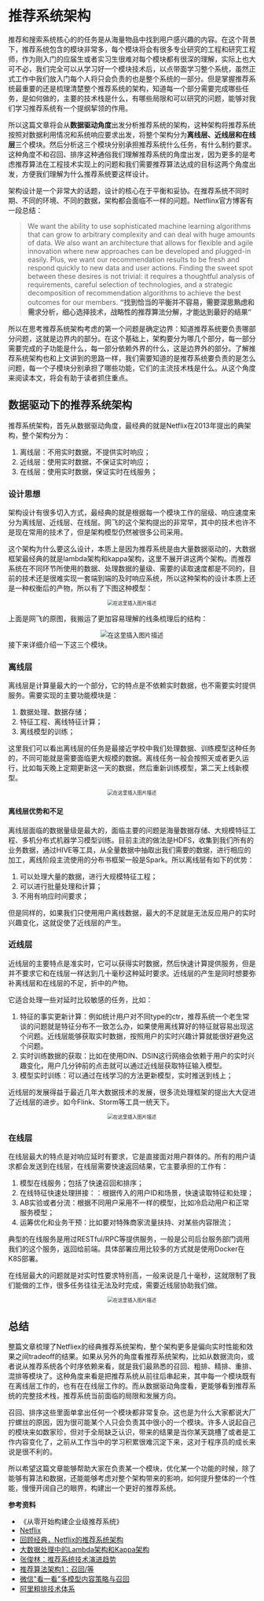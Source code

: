 # 推荐系统架构
推荐和搜索系统核心的的任务是从海量物品中找到用户感兴趣的内容。在这个背景下，推荐系统包含的模块非常多，每个模块将会有很多专业研究的工程和研究工程师，作为刚入门的应届生或者实习生很难对每个模块都有很深的理解，实际上也大可不必，我们完全可以从学习好一个模块技术后，以点带面学习整个系统，虽然正式工作中我们放入门每个人将只会负责的也是整个系统的一部分。但是掌握推荐系统最重要的还是梳理清楚整个推荐系统的架构，知道每一个部分需要完成哪些任务，是如何做的，主要的技术栈是什么，有哪些局限和可以研究的问题，能够对我们学习推荐系统有一个提纲挈领的作用。

所以这篇文章将会从**数据驱动角度**出发分析推荐系统的架构，这种架构将推荐系统按照对数据利用情况和系统响应要求出发，将整个架构分为**离线层、近线层和在线层**三个模块。然后分析这三个模块分别承担推荐系统什么任务，有什么制约要求。这种角度不和召回、排序这种通俗我们理解推荐系统的角度出发，因为更多的是考虑推荐算法在工程技术实现上的问题和我们需要推荐算法达成的目标这两个角度出发，方便我们理解为什么推荐系统要这样设计。

架构设计是一个非常大的话题，设计的核心在于平衡和妥协。在推荐系统不同时期、不同的环境、不同的数据，架构都会面临不一样的问题。Netflinx官方博客有一段总结：

> We want the ability to use sophisticated machine learning algorithms that can grow to arbitrary complexity and can deal with huge amounts of data. We also want an architecture that allows for flexible and agile innovation where new approaches can be developed and plugged-in easily. Plus, we want our recommendation results to be fresh and respond quickly to new data and user actions. Finding the sweet spot between these desires is not trivial: it requires a thoughtful analysis of requirements, careful selection of technologies, and a strategic decomposition of recommendation algorithms to achieve the best outcomes for our members.
> **“找到恰当的平衡并不容易，需要深思熟虑和需求分析，细心选择技术，战略性的推荐算法分解，才能达到最好的结果”**


所以在思考推荐系统架构考虑的第一个问题是确定边界：知道推荐系统要负责哪部分问题，这就是边界内的部分。在这个基础上，架构要分为哪几个部分，每一部分需要完成的子功能是什么，每一部分依赖外界的什么，这是边界外的部分。了解推荐系统架构也和上文讲到的思路一样，我们需要知道的是推荐系统要负责的是怎么问题，每一个子模块分别承担了哪些功能，它们的主流技术栈是什么。从这个角度来阅读本文，将会有助于读者抓住重点。

## 数据驱动下的推荐系统架构

推荐系统架构，首先从数据驱动角度，最经典的就是Netflix在2013年提出的典架构，整个架构分为：
1. 离线层：不用实时数据，不提供实时响应；
2. 近线层：使用实时数据，不保证实时响应；
3. 在线层：使用实时数据，保证实时在线服务；

### 设计思想
架构设计有很多切入方式，最经典的就是根据每一个模块工作的层级、响应速度来分为离线层、近线层、在线层。网飞的这个架构提出的非常早，其中的技术也许不是现在常用的技术了，但是架构模型仍然被很多公司采用。

这个架构为什么要这么设计，本质上是因为推荐系统是由大量数据驱动的，大数据框架最经典的就是lambda架构和kappa架构，这里不展开讲这两个架构。而推荐系统在不同环节所使用的数据、处理数据的量级、需要的读取速度都是不同的，目前的技术还是很难实现一套端到端的及时响应系统，所以这种架构的设计本质上还是一种权衡后的产物，所以有了下图这种模型：
<div align=center>
<img src="http://ryluo.oss-cn-chengdu.aliyuncs.com/图片image-20220409205047285.png" alt="在这里插入图片描述" style="zoom:70%;" /> 
</div>

上面是网飞的原图，我搬运了更加容易理解的线条梳理后的结构：
<div align=center>
<img src="http://ryluo.oss-cn-chengdu.aliyuncs.com/图片image-20220409204658032.png" alt="在这里插入图片描述" style="zoom:90%;" /> 
</div>
接下来详细介绍一下这三个模块。

### 离线层
离线层是计算量最大的一个部分，它的特点是不依赖实时数据，也不需要实时提供服务。需要实现的主要功能模块是：

1. 数据处理、数据存储；
2. 特征工程、离线特征计算；
3. 离线模型的训练；

这里我们可以看出离线层的任务是最接近学校中我们处理数据、训练模型这种任务的，不同可能就是需要面临更大规模的数据。离线任务一般会按照天或者更久运行，比如每天晚上定期更新这一天的数据，然后重新训练模型，第二天上线新模型。
<div align=center>
<img src="http://ryluo.oss-cn-chengdu.aliyuncs.com/图片image-20220409205904314.png" alt="在这里插入图片描述" style="zoom:70%;" /> 
</div>

#### 离线层优势和不足
离线层面临的数据量级是最大的，面临主要的问题是海量数据存储、大规模特征工程、多机分布式机器学习模型训练。目前主流的做法是HDFS，收集到我们所有的业务数据，通过HIVE等工具，从全量数据中抽取出我们需要的数据，进行相应的加工，离线阶段主流使用的分布书框架一般是Spark。所以离线层有如下的优势：
1. 可以处理大量的数据，进行大规模特征工程；
2. 可以进行批量处理和计算；
3. 不用有响应时间要求；

但是同样的，如果我们只使用用户离线数据，最大的不足就是无法反应用户的实时兴趣变化，这就促使了近线层的产生。

### 近线层
近线层的主要特点是准实时，它可以获得实时数据，然后快速计算提供服务，但是并不要求它和在线层一样达到几十毫秒这种延时要求。近线层的产生是同时想要弥补离线层和在线层的不足，折中的产物。

它适合处理一些对延时比较敏感的任务，比如：
1. 特征的事实更新计算：例如统计用户对不同type的ctr，推荐系统一个老生常谈的问题就是特征分布不一致怎么办，如果使用离线算好的特征就容易出现这个问题。近线层能够获取实时数据，按照用户的实时兴趣计算就能很好避免这个问题。
2. 实时训练数据的获取：比如在使用DIN、DSIN这行网络会依赖于用户的实时兴趣变化，用户几分钟前的点击就可以通过近线层获取特征输入模型。
3. 模型实时训练：可以通过在线学习的方法更新模型，实时推送到线上；

近线层的发展得益于最近几年大数据技术的发展，很多流处理框架的提出大大促进了近线层的进步。如今Flink、Storm等工具一统天下。
<div align=center>
<img src="http://ryluo.oss-cn-chengdu.aliyuncs.com/图片image-20220409205830027.png" alt="在这里插入图片描述" style="zoom:70%;" /> 
</div>

### 在线层
在线层最大的特点是对响应延时有要求，它是直接面对用户群体的。所有的用户请求都会发送到在线层，在线层需要快速返回结果，它主要承担的工作有：

1. 模型在线服务；包括了快速召回和排序；
2. 在线特征快速处理拼接：：根据传入的用户ID和场景，快速读取特征和处理；
3. AB实验或者分流：根据不同用户采用不一样的模型，比如冷启动用户和正常服务模型；
4. 运筹优化和业务干预：比如要对特殊商家流量扶持、对某些内容限流；

典型的在线服务是用过RESTful/RPC等提供服务，一般是公司后台服务部门调用我们的这个服务，返回给前端。具体部署应用比较多的方式就是使用Docker在K8S部署。

在线层最大的问题就是对实时性要求特别高，一般来说是几十毫秒，这就限制了我们能做的工作，很多任务往往无法及时完成，需要近线层协助我们做。
<div align=center>
<img src="http://ryluo.oss-cn-chengdu.aliyuncs.com/图片image-20220409210017588.png" alt="在这里插入图片描述" style="zoom:70%;" /> 
</div>

## 总结
整篇文章梳理了Netfliex的经典推荐系统架构，整个架构更多是偏向实时性能和效果之间tradeoff的结果。如果从另外的角度看推荐系统架构，比如从数据流向，或者说从推荐系统各个时序依赖来看，就是我们最熟悉的召回、粗排、精排、重排、混排等模块了。这种角度来看是把推荐系统从前往后串起来，其中每一个模块既有在离线层工作的，也有在在线层工作的。而从数据驱动角度看，更能够看到推荐系统的完整技术栈，推荐系统当前面临的局限和发展方向。

召回、排序这些里面单拿出任何一个模块都非常复杂。这也是为什么大家都说大厂拧螺丝的原因，因为很可能某个人只会负责其中很小的一个模块。许多人说起自己的模块来如数家珍，但对于全局缺乏认识，带来的结果是当你某天跳槽了或者是工作内容变化了，之前从工作当中的学习积累很难沉淀下来，这对于程序员的成长来说是很不利的。

所以希望这篇文章能够帮助大家在负责某一个模块，优化某一个功能的时候，除了能够有算法和数据，还能能够考虑对整个架构带来的影响，如何提升整体的一个性能，慢慢开阔自己的眼界，构建出一个更好的推荐系统。



**参考资料**
- 《从零开始构建企业级推荐系统》
- [Netflix](https://netflixtechblog.com/system-architectures-for-personalization-and-recommendation-e081aa94b5d8)
- [回顾经典，Netflix的推荐系统架构](https://zhuanlan.zhihu.com/p/114590897)
- [大数据处理中的Lambda架构和Kappa架构](https://www.cnblogs.com/xiaodf/p/11642555.html)
- [张俊林：推荐系统技术演进趋势](https://mp.weixin.qq.com/s?__biz=MzU1NTMyOTI4Mw==&mid=2247496363&idx=1&sn=0d2b2ac176e2a72eb2e760b7b591788f&chksm=fbd740c7cca0c9d16c76fdeb1a874a53f7408d8125b2e1bed3173ecb69d131167c1c9c35c71f&scene=21#wechat_redirect)
- [推荐算法架构1：召回/等](https://blog.csdn.net/u013510838/article/details/123023259)
- [微信"看一看"多模型内容策略与召回](https://mp.weixin.qq.com/s?__biz=MzU1NTMyOTI4Mw==&mid=2247503484&idx=2&sn=e2a2cdd3a517ab09e903e69ccb1e9f94&chksm=fbd77c10cca0f50642dde47439ed919aa2e61b7ff57bc4cbaacc3acaac3c620a1ed6f92684ab&scene=21#wechat_redirect)
- [阿里粗排技术体系](https://mp.weixin.qq.com/s/CN3a4Zb4yEjgi4mkm2lX6w)